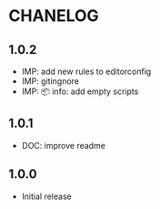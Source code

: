 # CHANELOG

## 1.0.2
* IMP: add new rules to editorconfig
* IMP: gitingnore
* IMP: 📦 info: add empty scripts

## 1.0.1
* DOC: improve readme

## 1.0.0
* Initial release
